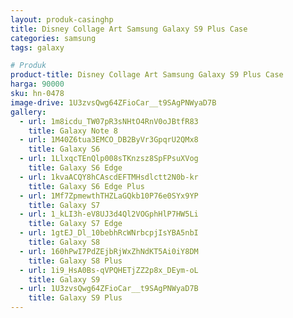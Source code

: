 ```yaml
---
layout: produk-casinghp
title: Disney Collage Art Samsung Galaxy S9 Plus Case
categories: samsung
tags: galaxy

# Produk
product-title: Disney Collage Art Samsung Galaxy S9 Plus Case
harga: 90000
sku: hn-0478
image-drive: 1U3zvsQwg64ZFioCar__t9SAgPNWyaD7B
gallery:
  - url: 1m8icdu_TW07pR3sNHtO4RnV0oJBtfR83
    title: Galaxy Note 8
  - url: 1M40Z6tua3EMCO_DB2ByVr3GpqrU2QMx8
    title: Galaxy S6
  - url: 1LlxqcTEnQlp008sTKnzsz8SpFPsuXVog
    title: Galaxy S6 Edge
  - url: 1kvaACQY8hCAscdEFTMHsdlctt2N0b-kr
    title: Galaxy S6 Edge Plus
  - url: 1Mf7ZpmewthTHZLaGQkb10P76e0SYx9YP
    title: Galaxy S7
  - url: 1_kLI3h-eV8UJ3d4Ql2VOGphHlP7HW5Li
    title: Galaxy S7 Edge
  - url: 1gtEJ_Dl_10bebhRcWNrbcpjIsYBA5nbI
    title: Galaxy S8
  - url: 160hPwI7PdZEjbRjWxZhNdKT5Ai0iY8DM
    title: Galaxy S8 Plus
  - url: 1i9_HsA0Bs-qVPQHETjZZ2p8x_DEym-oL
    title: Galaxy S9
  - url: 1U3zvsQwg64ZFioCar__t9SAgPNWyaD7B
    title: Galaxy S9 Plus
---
```

